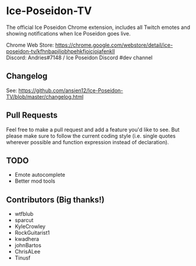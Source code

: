 # Ice-Poseidon-TV
The official Ice Poseidon Chrome extension, includes all Twitch emotes and showing notifications when Ice Poseidon goes live.

Chrome Web Store: https://chrome.google.com/webstore/detail/ice-poseidon-tv/kfhnbapjliobhpehkfjoicjojafenkll  
Discord: Andries#7148 / Ice Poseidon Discord #dev channel

## Changelog
See: https://github.com/ansien12/Ice-Poseidon-TV/blob/master/changelog.html

## Pull Requests
Feel free to make a pull request and add a feature you'd like to see. But please make sure to follow the current coding style (i.e. single quotes wherever possible and function expression instead of declaration).

## TODO
- Emote autocomplete
- Better mod tools

## Contributors (Big thanks!)
- wtfblub
- sparcut
- KyleCrowley
- RockGuitarist1
- kwadhera
- johnBartos
- ChrisALee
- Tinusf
